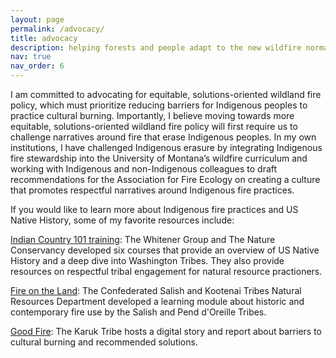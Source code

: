 ```yaml
---
layout: page
permalink: /advocacy/
title: advocacy
description: helping forests and people adapt to the new wildfire normal
nav: true
nav_order: 6
---
```


I am committed to advocating for equitable, solutions-oriented wildland fire policy, which must prioritize reducing barriers for Indigenous peoples to practice cultural burning. Importantly, I believe moving towards more equitable, solutions-oriented wildland fire policy will first require us to challenge narratives around fire that erase Indigenous peoples. In my own institutions, I have challenged Indigenous erasure by integrating Indigenous fire stewardship into the University of Montana’s wildfire curriculum and working with Indigenous and non-Indigenous colleagues to draft recommendations for the Association for Fire Ecology on creating a culture that promotes respectful narratives around Indigenous fire practices.

If you would like to learn more about Indigenous fire practices and US Native History, some of my favorite resources include:

[Indian Country 101 training](https://www.conservationtraining.org/course/view.php?id=309): The Whitener Group and The Nature Conservancy developed six courses that provide an overview of US Native History and a deep dive into Washington Tribes. They also provide resources on respectful tribal engagement for natural resource practioners.

[Fire on the Land](https://fwrconline.csktnrd.org/Fire/index.html): The Confederated Salish and Kootenai Tribes Natural Resources Department developed a learning module about historic and contemporary fire use by the Salish and Pend d'Oreille Tribes.

[Good Fire](https://karuktribeclimatechangeprojects.com/good-fire/): The Karuk Tribe hosts a digital story and report about barriers to cultural burning and recommended solutions.
